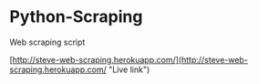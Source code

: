 # Python-Scraping
Web scraping script

[http://steve-web-scraping.herokuapp.com/](http://steve-web-scraping.herokuapp.com/ "Live link")